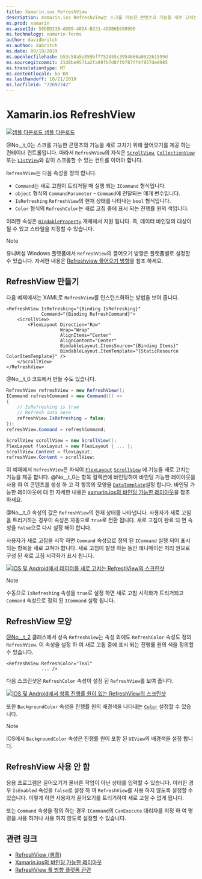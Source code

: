 ```yaml
---
title: Xamarin.ios RefreshView
description: Xamarin.ios RefreshView는 스크롤 가능한 콘텐츠의 기능을 새로 고치는 기능을 제공 하는 컨테이너 컨트롤입니다.
ms.prod: xamarin
ms.assetId: 58DBD23B-ADB9-40DA-B331-4DDB6E698990
ms.technology: xamarin-forms
author: davidbritch
ms.author: dabritch
ms.date: 09/19/2019
ms.openlocfilehash: b53c58a5e859bf7752855c3954666a062261599d
ms.sourcegitcommit: 21d8be9571a2fa89fb7d8ff0787ff4f957de0985
ms.translationtype: MT
ms.contentlocale: ko-KR
ms.lasthandoff: 10/21/2019
ms.locfileid: "72697742"
---
```

# <a name="xamarinforms-refreshview"></a>Xamarin.ios RefreshView

[![샘플 다운로드](~/media/shared/download.png) 샘플 다운로드](https://docs.microsoft.com/samples/xamarin/xamarin-forms-samples/userinterface-refreshview/)

@No__t_0는 스크롤 가능한 콘텐츠의 기능을 새로 고치기 위해 끌어오기를 제공 하는 컨테이너 컨트롤입니다. 따라서 `RefreshView`의 자식은 [`ScrollView`](xref:Xamarin.Forms.ScrollView), [`CollectionView`](xref:Xamarin.Forms.CollectionView)또는 [`ListView`](xref:Xamarin.Forms.ListView)와 같이 스크롤할 수 있는 컨트롤 이어야 합니다.

`RefreshView`는 다음 속성을 정의 합니다.

- `Command`는 새로 고침이 트리거될 때 실행 되는 `ICommand` 형식입니다.
- `object` 형식의 `CommandParameter` - `Command`에 전달되는 매개 변수입니다.
- `IsRefreshing` `RefreshView`의 현재 상태를 나타내는 `bool` 형식입니다.
- `Color` 형식의 `RefreshColor`는 새로 고침 중에 표시 되는 진행률 원의 색입니다.

이러한 속성은 [`BindableProperty`](xref:Xamarin.Forms.BindableProperty) 개체에서 지원 됩니다. 즉, 데이터 바인딩의 대상이 될 수 있고 스타일을 지정할 수 있습니다.

> [!NOTE]
> 유니버설 Windows 플랫폼에서 `RefreshView`의 끌어오기 방향은 플랫폼별로 설정할 수 있습니다. 자세한 내용은 [Refreshview 끌어오기 방향](~/xamarin-forms/platform/windows/refreshview-pulldirection.md)을 참조 하세요.

## <a name="create-a-refreshview"></a>RefreshView 만들기

다음 예제에서는 XAML로 `RefreshView`를 인스턴스화하는 방법을 보여 줍니다.

```xaml
<RefreshView IsRefreshing="{Binding IsRefreshing}"
             Command="{Binding RefreshCommand}">
    <ScrollView>
        <FlexLayout Direction="Row"
                    Wrap="Wrap"
                    AlignItems="Center"
                    AlignContent="Center"
                    BindableLayout.ItemsSource="{Binding Items}"
                    BindableLayout.ItemTemplate="{StaticResource ColorItemTemplate}" />
    </ScrollView>
</RefreshView>
```

@No__t_0 코드에서 만들 수도 있습니다.

```csharp
RefreshView refreshView = new RefreshView();
ICommand refreshCommand = new Command(() =>
{
    // IsRefreshing is true
    // Refresh data here
    refreshView.IsRefreshing = false;
});
refreshView.Command = refreshCommand;

ScrollView scrollView = new ScrollView();
FlexLayout flexLayout = new FlexLayout { ... };
scrollView.Content = flexLayout;
refreshView.Content = scrollView;
```

이 예제에서 `RefreshView`은 자식이 [`FlexLayout`](xref:Xamarin.Forms.FlexLayout) [`ScrollView`](xref:Xamarin.Forms.ScrollView) 에 기능을 새로 고치는 기능을 제공 합니다. @No__t_0는 항목 컬렉션에 바인딩하여 바인딩 가능한 레이아웃을 사용 하 여 콘텐츠를 생성 하 고 각 항목의 모양을 [`DataTemplate`](xref:Xamarin.Forms.DataTemplate)설정 합니다. 바인딩 가능한 레이아웃에 대 한 자세한 내용은 [xamarin.ios의 바인딩 가능한 레이아웃](~/xamarin-forms/user-interface/layouts/bindable-layouts.md)을 참조 하세요.

@No__t_0 속성의 값은 `RefreshView`의 현재 상태를 나타냅니다. 사용자가 새로 고침을 트리거하는 경우이 속성은 자동으로 `true`로 전환 됩니다. 새로 고침이 완료 되 면 속성을 `false`으로 다시 설정 해야 합니다.

사용자가 새로 고침을 시작 하면 `Command` 속성으로 정의 된 `ICommand` 실행 되어 표시 되는 항목을 새로 고쳐야 합니다. 새로 고침이 발생 하는 동안 애니메이션 처리 원으로 구성 된 새로 고침 시각화가 표시 됩니다.

[![IOS 및 Android에서 데이터를 새로 고치는 RefreshView의 스크린샷](refreshview-images/default-progress-circle.png "RefreshView 데이터 새로 고침")](refreshview-images/default-progress-circle-large.png#lightbox "RefreshView 데이터 새로 고침")

> [!NOTE]
> 수동으로 `IsRefreshing` 속성을 `true`로 설정 하면 새로 고침 시각화가 트리거되고 `Command` 속성으로 정의 된 `ICommand` 실행 됩니다.

## <a name="refreshview-appearance"></a>RefreshView 모양

[@No__t_2](xref:Xamarin.Forms.VisualElement) 클래스에서 상속 `RefreshView`는 속성 외에도 `RefreshColor` 속성도 정의 `RefreshView`. 이 속성을 설정 하 여 새로 고침 중에 표시 되는 진행률 원의 색을 정의할 수 있습니다.

```xaml
<RefreshView RefreshColor="Teal"
             ... />
```

다음 스크린샷은 `RefreshColor` 속성이 설정 된 `RefreshView`를 보여 줍니다.

[![IOS 및 Android에서 청록 진행률 원이 있는 RefreshView의 스크린샷](refreshview-images/teal-progress-circle.png "청록 진행률 원이 있는 RefreshView")](refreshview-images/teal-progress-circle-large.png#lightbox "청록 진행률 원이 있는 RefreshView")

또한 `BackgroundColor` 속성을 진행률 원의 배경색을 나타내는 [`Color`](xref:Xamarin.Forms.Color) 설정할 수 있습니다.

> [!NOTE]
> IOS에서 `BackgroundColor` 속성은 진행률 원이 포함 된 `UIView`의 배경색을 설정 합니다.

## <a name="disable-a-refreshview"></a>RefreshView 사용 안 함

응용 프로그램은 끌어오기가 올바른 작업이 아닌 상태를 입력할 수 있습니다. 이러한 경우 `IsEnabled` 속성을 `false`로 설정 하 여 `RefreshView`를 사용 하지 않도록 설정할 수 있습니다. 이렇게 하면 사용자가 끌어오기를 트리거하여 새로 고칠 수 없게 됩니다.

또는 `Command` 속성을 정의 하는 경우 `ICommand`의 `CanExecute` 대리자를 지정 하 여 명령을 사용 하거나 사용 하지 않도록 설정할 수 있습니다.

## <a name="related-links"></a>관련 링크

- [RefreshView (샘플)](https://docs.microsoft.com/samples/xamarin/xamarin-forms-samples/userinterface-refreshview/)
- [Xamarin.ios의 바인딩 가능한 레이아웃](~/xamarin-forms/user-interface/layouts/bindable-layouts.md)
- [RefreshView 풀 방향 플랫폼 관련](~/xamarin-forms/platform/windows/refreshview-pulldirection.md)
